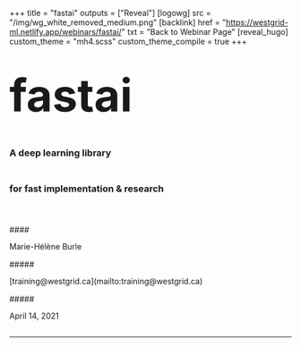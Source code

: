 +++
title = "fastai"
outputs = ["Reveal"]
[logowg]
src = "/img/wg_white_removed_medium.png"
[backlink]
href = "https://westgrid-ml.netlify.app/webinars/fastai/"
txt = "Back to Webinar Page"
[reveal_hugo]
custom_theme = "mh4.scss"
custom_theme_compile = true
+++

# <span style="font-size: 5rem;">fastai</span>
### <div style="line-height: 4rem">A deep learning library<br>for fast implementation & research</div>
<br>
#### <div style="line-height: 2.8rem">Marie-Hélène Burle</div>
##### <div style="line-height: 2.8rem">[training@westgrid.ca](mailto:training@westgrid.ca)</div>
##### <div style="line-height: 2.8rem">April 14, 2021</div>

---
